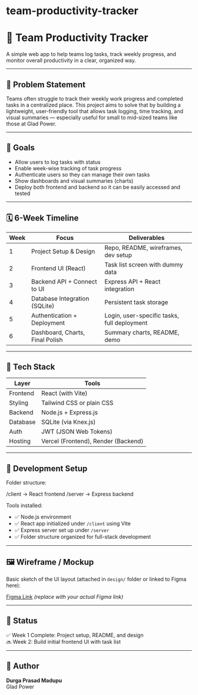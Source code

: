 # team-productivity-tracker
# 🧠 Team Productivity Tracker

A simple web app to help teams log tasks, track weekly progress, and monitor overall productivity in a clear, organized way.

---

## 📌 Problem Statement

Teams often struggle to track their weekly work progress and completed tasks in a centralized place. This project aims to solve that by building a lightweight, user-friendly tool that allows task logging, time tracking, and visual summaries — especially useful for small to mid-sized teams like those at Glad Power.

---

## 🎯 Goals

- Allow users to log tasks with status
- Enable week-wise tracking of task progress
- Authenticate users so they can manage their own tasks
- Show dashboards and visual summaries (charts)
- Deploy both frontend and backend so it can be easily accessed and tested

---

## 🗓️ 6-Week Timeline

| Week | Focus                             | Deliverables |
|------|-----------------------------------|--------------|
| 1    | Project Setup & Design            | Repo, README, wireframes, dev setup |
| 2    | Frontend UI (React)               | Task list screen with dummy data |
| 3    | Backend API + Connect to UI       | Express API + React integration |
| 4    | Database Integration (SQLite)     | Persistent task storage |
| 5    | Authentication + Deployment       | Login, user-specific tasks, full deployment |
| 6    | Dashboard, Charts, Final Polish   | Summary charts, README, demo |

---

## 🧩 Tech Stack

| Layer       | Tools                      |
|-------------|----------------------------|
| Frontend    | React (with Vite)          |
| Styling     | Tailwind CSS or plain CSS  |
| Backend     | Node.js + Express.js       |
| Database    | SQLite (via Knex.js)       |
| Auth        | JWT (JSON Web Tokens)      |
| Hosting     | Vercel (Frontend), Render (Backend) |

---

## 🔧 Development Setup

Folder structure:

/client → React frontend
/server → Express backend


Tools installed:

- ✅ Node.js environment
- ✅ React app initialized under `/client` using Vite
- ✅ Express server set up under `/server`
- ✅ Folder structure organized for full-stack development

---

## 🖼️ Wireframe / Mockup

Basic sketch of the UI layout (attached in `design/` folder or linked to Figma here):

[Figma Link](#) *(replace with your actual Figma link)*

---

## 🚧 Status

✅ Week 1 Complete: Project setup, README, and design  
🔜 Week 2: Build initial frontend UI with task list

---

## 👤 Author

**Durga Prasad Madupu**  
Glad Power  
